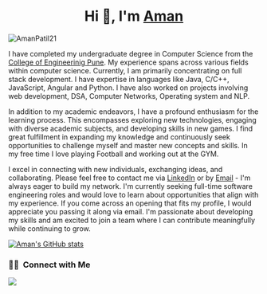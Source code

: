 

<!--
**AmanPatil21/AmanPatil21** is a ✨ _special_ ✨ repository because its `README.md` (this file) appears on your GitHub profile.

Here are some ideas to get you started:

- 🔭 I’m currently working on ...
- 🌱 I’m currently learning ...
- 👯 I’m looking to collaborate on ...
- 🤔 I’m looking for help with ...
- 💬 Ask me about ...
- 📫 How to reach me: ...
- 😄 Pronouns: ...
- ⚡ Fun fact: ...
-->

<h1 align="center">Hi 👋, I'm <a href="https://github.com/AmanPatil21" target="blank">Aman
</a></h1>

<p align="left"> <img src="https://komarev.com/ghpvc/?username=AmanPatil21" alt="AmanPatil21" /> </p>

I have completed my undergraduate degree in Computer Science from the [College of Engineerinig Pune](https://www.coep.org.in/). My experience spans across various fields within computer science. Currently, I am primarily concentrating on full stack development. I have expertise in languages like  Java, C/C++, JavaScript, Angular and Python. I have also worked on projects involving web development, DSA, Computer Networks, Operating system and NLP.

In addition to my academic endeavors, I have a profound enthusiasm for the learning process. This encompasses exploring new technologies, engaging with diverse academic subjects, and developing skills in new games. I find great fulfillment in expanding my knowledge and continuously seek opportunities to challenge myself and master new concepts and skills. In my free time I love playing Football and working out at the GYM.

I excel in connecting with new individuals, exchanging ideas, and collaborating. Please feel free to contact me via [LinkedIn](https://www.linkedin.com/in/aman-patil-866174197/) or by [Email](amanjrajput2105@gmail.com) - I'm always eager to build my network. I'm currently seeking full-time software engineering roles and would love to learn about opportunities that align with my experience. If you come across an opening that fits my profile, I would appreciate you passing it along via email. I'm passionate about developing my skills and am excited to join a team where I can contribute meaningfully while continuing to grow.

[![Aman's GitHub stats](https://github-readme-stats.vercel.app/api/top-langs/?username=AmanPatil21)](https://github.com/AmanPatil21/github-readme-stats)

### 🤝🏻 &nbsp;Connect with Me

<p align="lef">
<a href="https://www.linkedin.com/in/aman-patil-866174197/"><img src="https://img.shields.io/badge/-Aman%20Patil%20-0077B5?style=flat&logo=Linkedin&logoColor=white"/></a>
</p>
